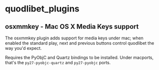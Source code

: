 quodlibet_plugins
=================

osxmmkey - Mac OS X Media Keys support
--------------------------------------

The osxmmkey plugin adds support for media keys under mac; when enabled the 
standard play, next and previous buttons control quodlibet the way you'd expect.

Requires the PyObjC and Quartz bindings to be installed. Under macports, that's 
the `py27-pyobjc-quartz` and `py27-pyobjc` ports.
